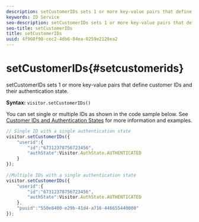 ```yaml
---
description: setCustomerIDs sets 1 or more key-value pairs that define customer IDs and their authentication state.
keywords: ID Service
seo-description: setCustomerIDs sets 1 or more key-value pairs that define customer IDs and their authentication state.
seo-title: setCustomerIDs
title: setCustomerIDs
uuid: 4f960f98-cec2-4db6-84ea-0259e2128ea2
---
```


# setCustomerIDs{#setcustomerids}

setCustomerIDs sets 1 or more key-value pairs that define customer IDs and their authentication state.

 **Syntax:** `visitor.setCustomerIDs()`

You can set single or multiple IDs as shown in the code sample below. See [Customer IDs and Authentication States](../../mcvid-reference/mcvid-authenticated-state.md) for more information and examples.

```js
// Single ID with a single authentication state 
visitor.setCustomerIDs({ 
    "userid":{ 
        "id":"67312378756723456", 
        "authState":Visitor.AuthState.AUTHENTICATED 
    } 
}); 
 
//Multiple IDs with a single authentication state 
visitor.setCustomerIDs({ 
    "userid":{ 
        "id":"67312378756723456", 
        "authState":Visitor.AuthState.AUTHENTICATED 
    }, 
    "puuid":"550e8400-e29b-41d4-a716-446655440000" 
});
```

